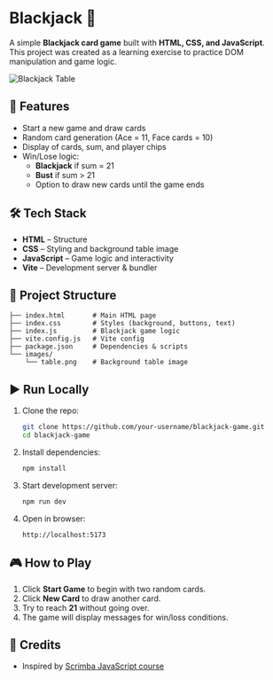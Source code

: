 # Blackjack 🎴  

A simple **Blackjack card game** built with **HTML, CSS, and JavaScript**.  
This project was created as a learning exercise to practice DOM manipulation and game logic.  

![Blackjack Table](images/table.png)

## 🚀 Features  
- Start a new game and draw cards  
- Random card generation (Ace = 11, Face cards = 10)  
- Display of cards, sum, and player chips  
- Win/Lose logic:  
  - **Blackjack** if sum = 21  
  - **Bust** if sum > 21  
  - Option to draw new cards until the game ends  

## 🛠️ Tech Stack  
- **HTML** – Structure  
- **CSS** – Styling and background table image  
- **JavaScript** – Game logic and interactivity  
- **Vite** – Development server & bundler  

## 📂 Project Structure  
```
├── index.html       # Main HTML page
├── index.css        # Styles (background, buttons, text)
├── index.js         # Blackjack game logic
├── vite.config.js   # Vite config
├── package.json     # Dependencies & scripts
└── images/
    └── table.png    # Background table image
```

## ▶️ Run Locally  

1. Clone the repo:
   ```bash
   git clone https://github.com/your-username/blackjack-game.git
   cd blackjack-game
   ```
2. Install dependencies:
   ```bash
   npm install
   ```
3. Start development server:
   ```bash
   npm run dev
   ```
4. Open in browser:
   ```
   http://localhost:5173
   ```

## 🎮 How to Play  
1. Click **Start Game** to begin with two random cards.  
2. Click **New Card** to draw another card.  
3. Try to reach **21** without going over.  
4. The game will display messages for win/loss conditions.  

## 📖 Credits  
- Inspired by [Scrimba JavaScript course](https://scrimba.com/learn-javascript-c0v/~034/s0uua76l8t/head)  
